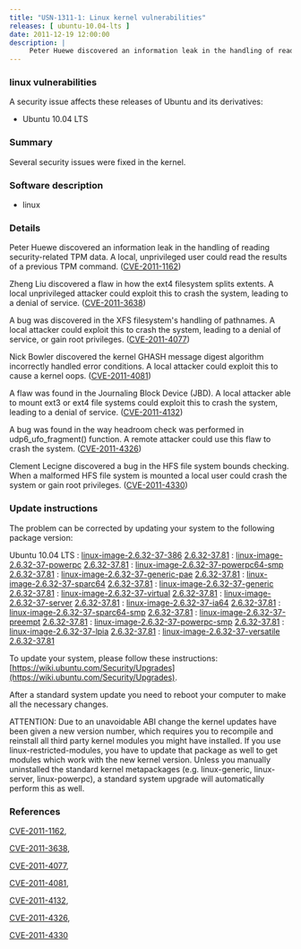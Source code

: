 ```yaml
---
title: "USN-1311-1: Linux kernel vulnerabilities"
releases: [ ubuntu-10.04-lts ]
date: 2011-12-19 12:00:00
description: |
     Peter Huewe discovered an information leak in the handling of reading security-related TPM data. A local, unprivileged user could read the results of a previous TPM command. ([CVE-2011-1162](http://people.ubuntu.com/~ubuntu-security/cve/CVE-2011-1162))
--- 
```

 
### linux vulnerabilities

A security issue affects these releases of Ubuntu and its derivatives:

* Ubuntu 10.04 LTS

### Summary

Several security issues were fixed in the kernel. 

### Software description

* linux 

### Details

 Peter Huewe discovered an information leak in the handling of reading security-related TPM data. A local, unprivileged user could read the results of a previous TPM command. ([CVE-2011-1162](http://people.ubuntu.com/~ubuntu-security/cve/CVE-2011-1162))

Zheng Liu discovered a flaw in how the ext4 filesystem splits extents. A local unprivileged attacker could exploit this to crash the system, leading to a denial of service. ([CVE-2011-3638](http://people.ubuntu.com/~ubuntu-security/cve/CVE-2011-3638))

A bug was discovered in the XFS filesystem&#39;s handling of pathnames. A local attacker could exploit this to crash the system, leading to a denial of service, or gain root privileges. ([CVE-2011-4077](http://people.ubuntu.com/~ubuntu-security/cve/CVE-2011-4077))

Nick Bowler discovered the kernel GHASH message digest algorithm incorrectly handled error conditions. A local attacker could exploit this to cause a kernel oops. ([CVE-2011-4081](http://people.ubuntu.com/~ubuntu-security/cve/CVE-2011-4081))

A flaw was found in the Journaling Block Device (JBD). A local attacker able to mount ext3 or ext4 file systems could exploit this to crash the system, leading to a denial of service. ([CVE-2011-4132](http://people.ubuntu.com/~ubuntu-security/cve/CVE-2011-4132))

A bug was found in the way headroom check was performed in udp6_ufo_fragment() function. A remote attacker could use this flaw to crash the system. ([CVE-2011-4326](http://people.ubuntu.com/~ubuntu-security/cve/CVE-2011-4326))

Clement Lecigne discovered a bug in the HFS file system bounds checking. When a malformed HFS file system is mounted a local user could crash the system or gain root privileges. ([CVE-2011-4330](http://people.ubuntu.com/~ubuntu-security/cve/CVE-2011-4330)) 

### Update instructions

The problem can be corrected by updating your system to the following package version:

Ubuntu 10.04 LTS
 : [linux-image-2.6.32-37-386](https://launchpad.net/ubuntu/+source/linux) <span> [2.6.32-37.81](https://launchpad.net/ubuntu/+source/linux/2.6.32-37.81) </span> 
 : [linux-image-2.6.32-37-powerpc](https://launchpad.net/ubuntu/+source/linux) <span> [2.6.32-37.81](https://launchpad.net/ubuntu/+source/linux/2.6.32-37.81) </span> 
 : [linux-image-2.6.32-37-powerpc64-smp](https://launchpad.net/ubuntu/+source/linux) <span> [2.6.32-37.81](https://launchpad.net/ubuntu/+source/linux/2.6.32-37.81) </span> 
 : [linux-image-2.6.32-37-generic-pae](https://launchpad.net/ubuntu/+source/linux) <span> [2.6.32-37.81](https://launchpad.net/ubuntu/+source/linux/2.6.32-37.81) </span> 
 : [linux-image-2.6.32-37-sparc64](https://launchpad.net/ubuntu/+source/linux) <span> [2.6.32-37.81](https://launchpad.net/ubuntu/+source/linux/2.6.32-37.81) </span> 
 : [linux-image-2.6.32-37-generic](https://launchpad.net/ubuntu/+source/linux) <span> [2.6.32-37.81](https://launchpad.net/ubuntu/+source/linux/2.6.32-37.81) </span> 
 : [linux-image-2.6.32-37-virtual](https://launchpad.net/ubuntu/+source/linux) <span> [2.6.32-37.81](https://launchpad.net/ubuntu/+source/linux/2.6.32-37.81) </span> 
 : [linux-image-2.6.32-37-server](https://launchpad.net/ubuntu/+source/linux) <span> [2.6.32-37.81](https://launchpad.net/ubuntu/+source/linux/2.6.32-37.81) </span> 
 : [linux-image-2.6.32-37-ia64](https://launchpad.net/ubuntu/+source/linux) <span> [2.6.32-37.81](https://launchpad.net/ubuntu/+source/linux/2.6.32-37.81) </span> 
 : [linux-image-2.6.32-37-sparc64-smp](https://launchpad.net/ubuntu/+source/linux) <span> [2.6.32-37.81](https://launchpad.net/ubuntu/+source/linux/2.6.32-37.81) </span> 
 : [linux-image-2.6.32-37-preempt](https://launchpad.net/ubuntu/+source/linux) <span> [2.6.32-37.81](https://launchpad.net/ubuntu/+source/linux/2.6.32-37.81) </span> 
 : [linux-image-2.6.32-37-powerpc-smp](https://launchpad.net/ubuntu/+source/linux) <span> [2.6.32-37.81](https://launchpad.net/ubuntu/+source/linux/2.6.32-37.81) </span> 
 : [linux-image-2.6.32-37-lpia](https://launchpad.net/ubuntu/+source/linux) <span> [2.6.32-37.81](https://launchpad.net/ubuntu/+source/linux/2.6.32-37.81) </span> 
 : [linux-image-2.6.32-37-versatile](https://launchpad.net/ubuntu/+source/linux) <span> [2.6.32-37.81](https://launchpad.net/ubuntu/+source/linux/2.6.32-37.81) </span> 

To update your system, please follow these instructions: [https://wiki.ubuntu.com/Security/Upgrades](https://wiki.ubuntu.com/Security/Upgrades).

After a standard system update you need to reboot your computer to make all the necessary changes.

ATTENTION: Due to an unavoidable ABI change the kernel updates have been given a new version number, which requires you to recompile and reinstall all third party kernel modules you might have installed. If you use linux-restricted-modules, you have to update that package as well to get modules which work with the new kernel version. Unless you manually uninstalled the standard kernel metapackages (e.g. linux-generic, linux-server, linux-powerpc), a standard system upgrade will automatically perform this as well. 

### References

 [CVE-2011-1162](http://people.ubuntu.com/~ubuntu-security/cve/CVE-2011-1162), 

 [CVE-2011-3638](http://people.ubuntu.com/~ubuntu-security/cve/CVE-2011-3638), 

 [CVE-2011-4077](http://people.ubuntu.com/~ubuntu-security/cve/CVE-2011-4077), 

 [CVE-2011-4081](http://people.ubuntu.com/~ubuntu-security/cve/CVE-2011-4081), 

 [CVE-2011-4132](http://people.ubuntu.com/~ubuntu-security/cve/CVE-2011-4132), 

 [CVE-2011-4326](http://people.ubuntu.com/~ubuntu-security/cve/CVE-2011-4326), 

 [CVE-2011-4330](http://people.ubuntu.com/~ubuntu-security/cve/CVE-2011-4330)
 
